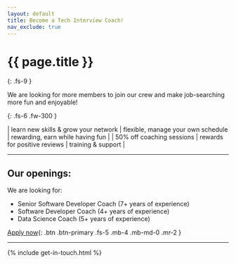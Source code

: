 ```yaml
---
layout: default
title: Become a Tech Interview Coach!
nav_exclude: true
---
```


# {{ page.title }}
{: .fs-9 }

We are looking for more members to join our crew and make job-searching more fun and enjoyable!

{: .fs-6 .fw-300 }

| learn new skills & grow your network | flexible, manage your own schedule | rewarding, earn while having fun |
| 50% off coaching sessions | rewards for positive reviews | training & support |

---

## Our openings:

We are looking for:

- Senior Software Developer Coach (7+ years of experience)
- Software Developer Coach (4+ years of experience)
- Data Science Coach (5+ years of experience)

[Apply now](mailto:communications"@techinterview.coach){: .btn .btn-primary .fs-5 .mb-4 .mb-md-0 .mr-2 }

---

{% include get-in-touch.html %}